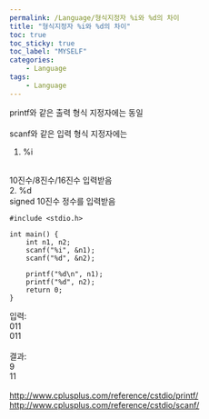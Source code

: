 ```yaml
---
permalink: /Language/형식지정자 %i와 %d의 차이
title: "형식지정자 %i와 %d의 차이"
toc: true
toc_sticky: true
toc_label: "MYSELF"
categories:
    - Language
tags:
    - Language
---
```


printf와 같은 출력 형식 지정자에는 동일
<br><br>
scanf와 같은 입력 형식 지정자에는
1. %i
<br>
10진수/8진수/16진수 입력받음
<br>
2. %d
<br>
signed 10진수 정수를 입력받음
<br>

```
#include <stdio.h>

int main() {
    int n1, n2;
    scanf("%i", &n1);
    scanf("%d", &n2);

    printf("%d\n", n1);
    printf("%d", n2);
    return 0;
}
```
입력: <br>
011 <br>
011 <br><br>
결과: <br>
9 <br>
11
<br>
<br/>
<http://www.cplusplus.com/reference/cstdio/printf/>
<http://www.cplusplus.com/reference/cstdio/scanf/>
